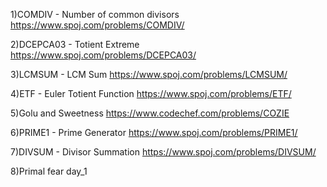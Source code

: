 1)COMDIV - Number of common divisors
https://www.spoj.com/problems/COMDIV/

2)DCEPCA03 - Totient Extreme
https://www.spoj.com/problems/DCEPCA03/

3)LCMSUM - LCM Sum
https://www.spoj.com/problems/LCMSUM/

4)ETF - Euler Totient Function
https://www.spoj.com/problems/ETF/

5)Golu and Sweetness
https://www.codechef.com/problems/COZIE

6)PRIME1 - Prime Generator
https://www.spoj.com/problems/PRIME1/

7)DIVSUM - Divisor Summation
https://www.spoj.com/problems/DIVSUM/

8)Primal fear day_1
